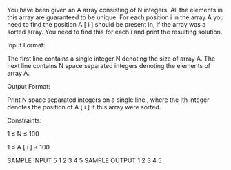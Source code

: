 You have been given an A array consisting of N integers. All the elements in this array are guaranteed to be unique. For each position i in the array A you need to find the position 
A
[
i
]
 should be present in, if the array was a sorted array. You need to find this for each i and print the resulting solution.

Input Format:

The first line contains a single integer N denoting the size of array A. The next line contains N space separated integers denoting the elements of array A.

Output Format:

Print N space separated integers on a single line , where the Ith integer denotes the position of 
A
[
i
]
 if this array were sorted.

Constraints:


1
≤
N
≤
100


1
≤
A
[
i
]
≤
100

SAMPLE INPUT 
5
1 2 3 4 5
SAMPLE OUTPUT 
1 2 3 4 5